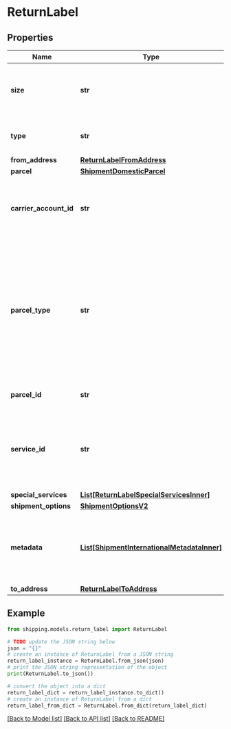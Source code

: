 # ReturnLabel


## Properties

Name | Type | Description | Notes
------------ | ------------- | ------------- | -------------
**size** | **str** | This defines the label size of the Shipment, e.g., Shipping Label having Doc Size (8&#39; X 11&#39;). | [optional] 
**type** | **str** | This defines the type of the Shipment, e.g., Shipping Label. | [optional] 
**from_address** | [**ReturnLabelFromAddress**](ReturnLabelFromAddress.md) |  | [optional] 
**parcel** | [**ShipmentDomesticParcel**](ShipmentDomesticParcel.md) |  | [optional] 
**carrier_account_id** | **str** | The unique identifier associated with the Carrier account used by client users during shipment process. | [optional] 
**parcel_type** | **str** | &gt;-Parcel Type is required for creating a shipment while rating a parcel, which varies as per Carrier selection. It has categories like Package, Envelopes, Paks, Boxes, Tube, defined per specific carrier and used in abbreviated form, e.g., FRPKG, LGENV, TUBE,PKG. | [optional] 
**parcel_id** | **str** | A unique identifier associated with the Parcel. | [optional] 
**service_id** | **str** | &gt;-A unique identifier given to the carrier-specific service. This is required for creating a shipment, while it is optional for rating a parcel. | [optional] 
**special_services** | [**List[ReturnLabelSpecialServicesInner]**](ReturnLabelSpecialServicesInner.md) |  | [optional] 
**shipment_options** | [**ShipmentOptionsV2**](ShipmentOptionsV2.md) |  | [optional] 
**metadata** | [**List[ShipmentInternationalMetadataInner]**](ShipmentInternationalMetadataInner.md) | Additional metadata that needs to be stored for this shipment can be added here. For now, &#x60;costAccountName&#x60; is supported. | [optional] 
**to_address** | [**ReturnLabelToAddress**](ReturnLabelToAddress.md) |  | [optional] 

## Example

```python
from shipping.models.return_label import ReturnLabel

# TODO update the JSON string below
json = "{}"
# create an instance of ReturnLabel from a JSON string
return_label_instance = ReturnLabel.from_json(json)
# print the JSON string representation of the object
print(ReturnLabel.to_json())

# convert the object into a dict
return_label_dict = return_label_instance.to_dict()
# create an instance of ReturnLabel from a dict
return_label_from_dict = ReturnLabel.from_dict(return_label_dict)
```
[[Back to Model list]](../README.md#documentation-for-models) [[Back to API list]](../README.md#documentation-for-api-endpoints) [[Back to README]](../README.md)



